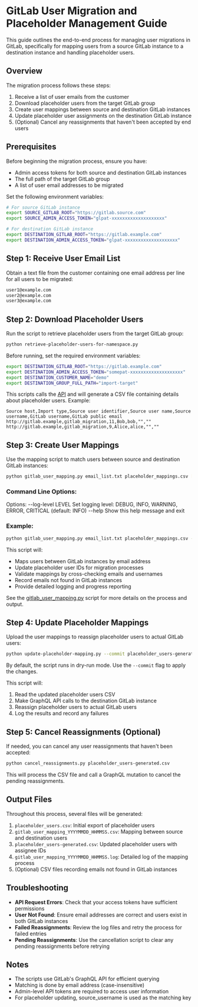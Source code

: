# GitLab User Migration and Placeholder Management Guide

This guide outlines the end-to-end process for managing user migrations in GitLab, specifically for mapping users from a source GitLab instance to a destination instance and handling placeholder users.

## Overview

The migration process follows these steps:

1. Receive a list of user emails from the customer
2. Download placeholder users from the target GitLab group
3. Create user mappings between source and destination GitLab instances
4. Update placeholder user assignments on the destination GitLab instance
5. (Optional) Cancel any reassignments that haven't been accepted by end users

## Prerequisites

Before beginning the migration process, ensure you have:

- Admin access tokens for both source and destination GitLab instances
- The full path of the target GitLab group
- A list of user email addresses to be migrated

Set the following environment variables:

```bash
# For source GitLab instance
export SOURCE_GITLAB_ROOT="https://gitlab.source.com"
export SOURCE_ADMIN_ACCESS_TOKEN="glpat-xxxxxxxxxxxxxxxxxxxx"

# For destination GitLab instance
export DESTINATION_GITLAB_ROOT="https://gitlab.example.com"
export DESTINATION_ADMIN_ACCESS_TOKEN="glpat-xxxxxxxxxxxxxxxxxxxx"
```

## Step 1: Receive User Email List

Obtain a text file from the customer containing one email address per line for all users to be migrated:

```txt
user1@example.com
user2@example.com
user3@example.com
```

## Step 2: Download Placeholder Users

Run the script to retrieve placeholder users from the target GitLab group:

```bash
python retrieve-placeholder-users-for-namespace.py
```

Before running, set the required environment variables:

```bash
export DESTINATION_GITLAB_ROOT="https://gitlab.example.com"
export DESTINATION_ADMIN_ACCESS_TOKEN="somepat-xxxxxxxxxxxxxxxxxxxx"
export DESTINATION_CUSTOMER_NAME="demo"
export DESTINATION_GROUP_FULL_PATH="import-target"
```

This scripts calls the [API](https://docs.gitlab.com/api/group_placeholder_reassignments/#download-the-csv-file) and will generate a CSV file containing details about placeholder users. Example:

```
Source host,Import type,Source user identifier,Source user name,Source username,GitLab username,GitLab public email
http://gitlab.example,gitlab_migration,11,Bob,bob,"",""
http://gitlab.example,gitlab_migration,9,Alice,alice,"",""
```

## Step 3: Create User Mappings

Use the mapping script to match users between source and destination GitLab instances:

```bash
python gitlab_user_mapping.py email_list.txt placeholder_mappings.csv [OPTIONS]
```

### Command Line Options:

Options:
    --log-level LEVEL          Set logging level: DEBUG, INFO, WARNING, ERROR, CRITICAL (default: INFO)
    --help                     Show this help message and exit

### Example:

```bash
python gitlab_user_mapping.py email_list.txt placeholder_mappings.csv --log-level INFO
```

This script will:

- Maps users between GitLab instances by email address
- Update placeholder user IDs for migration processes
- Validate mappings by cross-checking emails and usernames
- Record emails not found in GitLab instances
- Provide detailed logging and progress reporting

See the [gitlab_user_mapping.py](./gitlab_user_mapping.py) script for more details on the process and output.

## Step 4: Update Placeholder Mappings

Upload the user mappings to reassign placeholder users to actual GitLab users:

```bash
python update-placeholder-mapping.py --commit placeholder_users-generated.csv
```

By default, the script runs in dry-run mode. Use the `--commit` flag to apply the changes.

This script will:

1. Read the updated placeholder users CSV
2. Make GraphQL API calls to the destination GitLab instance
3. Reassign placeholder users to actual GitLab users
4. Log the results and record any failures

## Step 5: Cancel Reassignments (Optional)

If needed, you can cancel any user reassignments that haven't been accepted:

```bash
python cancel_reassignments.py placeholder_users-generated.csv
```

This will process the CSV file and call a GraphQL mutation to cancel the pending reassignments.

## Output Files

Throughout this process, several files will be generated:

1. `placeholder_users.csv`: Initial export of placeholder users
2. `gitlab_user_mapping_YYYYMMDD_HHMMSS.csv`: Mapping between source and destination users
3. `placeholder_users-generated.csv`: Updated placeholder users with assignee IDs
4. `gitlab_user_mapping_YYYYMMDD_HHMMSS.log`: Detailed log of the mapping process
5. (Optional) CSV files recording emails not found in GitLab instances

## Troubleshooting

- **API Request Errors**: Check that your access tokens have sufficient permissions
- **User Not Found**: Ensure email addresses are correct and users exist in both GitLab instances
- **Failed Reassignments**: Review the log files and retry the process for failed entries
- **Pending Reassignments**: Use the cancellation script to clear any pending reassignments before retrying

## Notes

- The scripts use GitLab's GraphQL API for efficient querying
- Matching is done by email address (case-insensitive)
- Admin-level API tokens are required to access user information
- For placeholder updating, source_username is used as the matching key